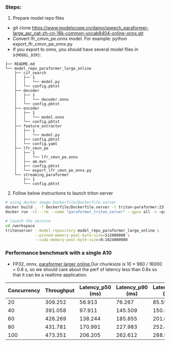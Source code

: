 ### Steps:
1. Prepare model repo files
* git clone https://www.modelscope.cn/damo/speech_paraformer-large_asr_nat-zh-cn-16k-common-vocab8404-online-onnx.git
* Convert lfr_cmvn_pe.onnx model. For example: python export_lfr_cmvn_pe_onnx.py
* If you export to onnx, you should have several model files in `${MODEL_DIR}`:
```
├── README.md
└── model_repo_paraformer_large_online
    ├── cif_search
    │   ├── 1
    │   │   └── model.py
    │   └── config.pbtxt
    ├── decoder
    │   ├── 1
    │   │   └── decoder.onnx
    │   └── config.pbtxt
    ├── encoder
    │   ├── 1
    │   │   └── model.onnx
    │   └── config.pbtxt
    ├── feature_extractor
    │   ├── 1
    │   │   └── model.py
    │   ├── config.pbtxt
    │   └── config.yaml
    ├── lfr_cmvn_pe
    │   ├── 1
    │   │   └── lfr_cmvn_pe.onnx
    │   ├── am.mvn
    │   ├── config.pbtxt
    │   └── export_lfr_cmvn_pe_onnx.py
    └── streaming_paraformer
        ├── 1
        └── config.pbtxt
```

2. Follow below instructions to launch triton server
```sh
# using docker image Dockerfile/Dockerfile.server
docker build . -f Dockerfile/Dockerfile.server -t triton-paraformer:23.01 
docker run -it --rm --name "paraformer_triton_server" --gpus all -v <path_host/model_repo_paraformer_large_online>:/workspace/ --shm-size 1g --net host triton-paraformer:23.01 

# launch the service 
cd /workspace
tritonserver --model-repository model_repo_paraformer_large_online \
             --pinned-memory-pool-byte-size=512000000 \
             --cuda-memory-pool-byte-size=0:1024000000

```

### Performance benchmark with a single A10

* FP32, onnx, [paraformer larger online](https://modelscope.cn/models/damo/speech_paraformer-large_asr_nat-zh-cn-16k-common-vocab8404-online-onnx/summary
),Our chunksize is 10 * 960 / 16000 = 0.6 s, so we should care about the perf of latency less than 0.6s so that it can be a realtime application.


| Concurrency | Throughput | Latency_p50 (ms) | Latency_p90 (ms) | Latency_p95 (ms) | Latency_p99 (ms) |
|-------------|------------|------------------|------------------|------------------|------------------|
| 20          | 309.252    | 56.913          | 76.267          | 85.598          | 138.462          |
| 40          | 391.058    | 97.911           | 145.509          | 150.545          | 185.399          |
| 60          | 426.269    | 138.244          | 185.855          | 201.016          | 236.528          |
| 80          | 431.781    | 170.991          | 227.983          | 252.453          | 412.273          |
| 100         | 473.351    | 206.205          | 262.612          | 288.964          | 463.337          |

